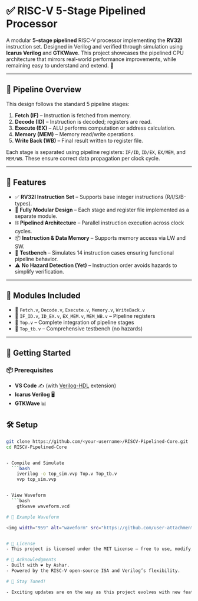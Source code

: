 # ✅ RISC-V 5-Stage Pipelined Processor

A modular **5-stage pipelined** RISC-V processor implementing the **RV32I** instruction set. Designed in Verilog and verified through simulation using **Icarus Verilog** and **GTKWave**. This project showcases the pipelined CPU architecture that mirrors real-world performance improvements, while remaining easy to understand and extend. 🚀

---

## 📌 Pipeline Overview

This design follows the standard 5 pipeline stages:

1. **Fetch (IF)** – Instruction is fetched from memory.
2. **Decode (ID)** – Instruction is decoded; registers are read.
3. **Execute (EX)** – ALU performs computation or address calculation.
4. **Memory (MEM)** – Memory read/write operations.
5. **Write Back (WB)** – Final result written to register file.

Each stage is separated using pipeline registers: `IF/ID`, `ID/EX`, `EX/MEM`, and `MEM/WB`. These ensure correct data propagation per clock cycle.

---

## 🎯 Features

- ✅ **RV32I Instruction Set** – Supports base integer instructions (R/I/S/B-types).
- 🧩 **Fully Modular Design** – Each stage and register file implemented as a separate module.
- ⛓️ **Pipelined Architecture** – Parallel instruction execution across clock cycles.
- 📦 **Instruction & Data Memory** – Supports memory access via LW and SW.
- 🧪 **Testbench** – Simulates 14 instruction cases ensuring functional pipeline behavior.
- ⚠️ **No Hazard Detection (Yet)** – Instruction order avoids hazards to simplify verification.

---

## 🔧 Modules Included

- 📜 `Fetch.v`, `Decode.v`, `Execute.v`, `Memory.v`, `WriteBack.v`
- 📜 `IF_ID.v`, `ID_EX.v`, `EX_MEM.v`, `MEM_WB.v` – Pipeline registers
- 📜 `Top.v` – Complete integration of pipeline stages
- 🧪 `Top_tb.v` – Comprehensive testbench (no hazards)

---

## 🚀 Getting Started

### 📦 Prerequisites

- **VS Code** ✍️ (with [Verilog-HDL](https://marketplace.visualstudio.com/items?itemName=mshr-h.VerilogHDL) extension)
- **Icarus Verilog** 🖥️
- **GTKWave** 📊

## 🛠️ Setup

```bash
git clone https://github.com/<your-username>/RISCV-Pipelined-Core.git
cd RISCV-Pipelined-Core


- Compile and Simulate
  ```bash
    iverilog -o top_sim.vvp Top.v Top_tb.v
    vvp top_sim.vvp


- View Waveform
  ```bash
    gtkwave waveform.vcd

# 🌊 Example Waveform

<img width="959" alt="waveform" src="https://github.com/user-attachments/assets/1468b4b7-221b-4a55-a990-3ebd3c1cae78" />


# 📜 License
- This project is licensed under the MIT License – free to use, modify, and share! 😊

# 🙌 Acknowledgments
- Built with ❤️ by Ashar.
- Powered by the RISC-V open-source ISA and Verilog’s flexibility.

# 📢 Stay Tuned!

- Exciting updates are on the way as this project evolves with new features, optimizations and enhancements (like forwarding, hazard detection, hazard resolution, CSR support and more). Follow the repository for the latest developments!
